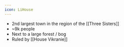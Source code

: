 ```yaml
---
icon: LiHouse
---
```

- 2nd largest town in the region of the [[Three Sisters]]
- ~9k people
- Next to a large forest / bog
- Ruled by [[House Vikranie]]